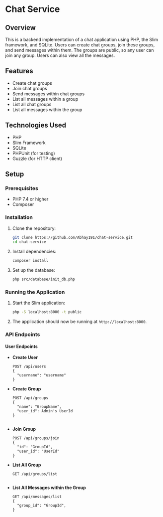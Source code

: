 # Chat Service
## Overview

This is a backend implementation of a chat application using PHP, the Slim framework, and SQLite. Users can create chat groups, join these groups, and send messages within them. The groups are public, so any user can join any group. Users can also view all the messages.

## Features

- Create chat groups
- Join chat groups
- Send messages within chat groups
- List all messages within a group
- List all chat groups
- List all messages within the group

## Technologies Used

- PHP
- Slim Framework
- SQLite
- PHPUnit (for testing)
- Guzzle (for HTTP client)

## Setup

### Prerequisites

- PHP 7.4 or higher
- Composer

### Installation

1. Clone the repository:
    ```bash
    git clone https://github.com/Abhay191/chat-service.git
    cd chat-service
    ```

2. Install dependencies:
    ```bash
    composer install
    ```

3. Set up the database:
    ```bash
    php src/database/init_db.php
    ```

### Running the Application

1. Start the Slim application:
    ```bash
    php -S localhost:8000 -t public
    ```

2. The application should now be running at `http://localhost:8000`.

### API Endpoints

#### User Endpoints

- **Create User**
  ```http
  POST /api/users
  {
    "username": "username"
  }

- **Create Group**
  ```http
  POST /api/groups
  {
    "name": "GroupName",
    "user_id": Admin's UserId
  }


- **Join Group**
  ```http
  POST /api/groups/join
  {
    "id": "GroupId",
    "user_id": "UserId"
  }

- **List All Group**
  ```http
  GET /api/groups/list


- **List All Messages within the Group**
  ```http
  GET /api/messages/list
  {
    "group_id": "GroupId",
  }



